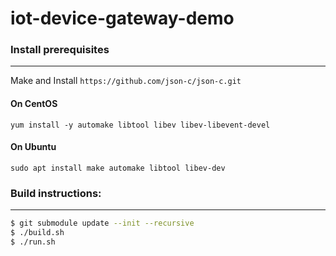 # iot-device-gateway-demo

### Install prerequisites
----------------------------

Make and Install `https://github.com/json-c/json-c.git`

#### On CentOS

`yum install -y automake libtool libev libev-libevent-devel`

#### On Ubuntu

`sudo apt install make automake libtool libev-dev`

### Build instructions:
----------------------------
```sh
$ git submodule update --init --recursive
$ ./build.sh
$ ./run.sh
```
